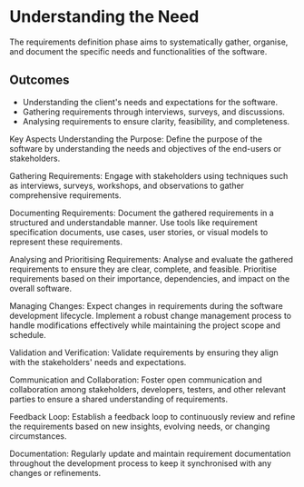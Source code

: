 # **Understanding the Need**

The requirements definition phase aims to systematically gather, organise, and document the specific needs and functionalities of the software.

## **Outcomes**
- Understanding the client's needs and expectations for the software.
- Gathering requirements through interviews, surveys, and discussions.
- Analysing requirements to ensure clarity, feasibility, and completeness.

Key Aspects
Understanding the Purpose: Define the purpose of the software by understanding the needs and objectives of the end-users or stakeholders.

Gathering Requirements: Engage with stakeholders using techniques such as interviews, surveys, workshops, and observations to gather comprehensive requirements.

Documenting Requirements: Document the gathered requirements in a structured and understandable manner. Use tools like requirement specification documents, use cases, user stories, or visual models to represent these requirements.

Analysing and Prioritising Requirements: Analyse and evaluate the gathered requirements to ensure they are clear, complete, and feasible. Prioritise requirements based on their importance, dependencies, and impact on the overall software.

Managing Changes: Expect changes in requirements during the software development lifecycle. Implement a robust change management process to handle modifications effectively while maintaining the project scope and schedule.

Validation and Verification: Validate requirements by ensuring they align with the stakeholders' needs and expectations.

Communication and Collaboration: Foster open communication and collaboration among stakeholders, developers, testers, and other relevant parties to ensure a shared understanding of requirements.

Feedback Loop: Establish a feedback loop to continuously review and refine the requirements based on new insights, evolving needs, or changing circumstances.

Documentation: Regularly update and maintain requirement documentation throughout the development process to keep it synchronised with any changes or refinements.
